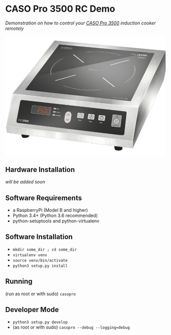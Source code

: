 # CASO Pro 3500 RC Demo
_Demonstration on how to control your [CASO Pro
3500](http://www.caso-germany.com/en/products/induction/mobile-single-hobs/product-view/p/77/) induction cooker remotely_

![casopro3500](static/img/casopro.png)

## Hardware Installation
_will be added soon_


## Software Requirements
* a RaspberryPi (Model B and higher)
* Python 3.4+ (Python 3.6 recommended)
* python-setuptools and python-virtualenv

## Software Installation
* ``mkdir some_dir ; cd some_dir``
* ``virtualenv venv``
* ``source venv/bin/activate``
* ``python3 setup.py install``

## Running
(run as root or with sudo) ``casopro``

## Developer Mode
* ``python3 setup.py develop``
* (as root or with sudo) ``casopro --debug --logging=debug``


